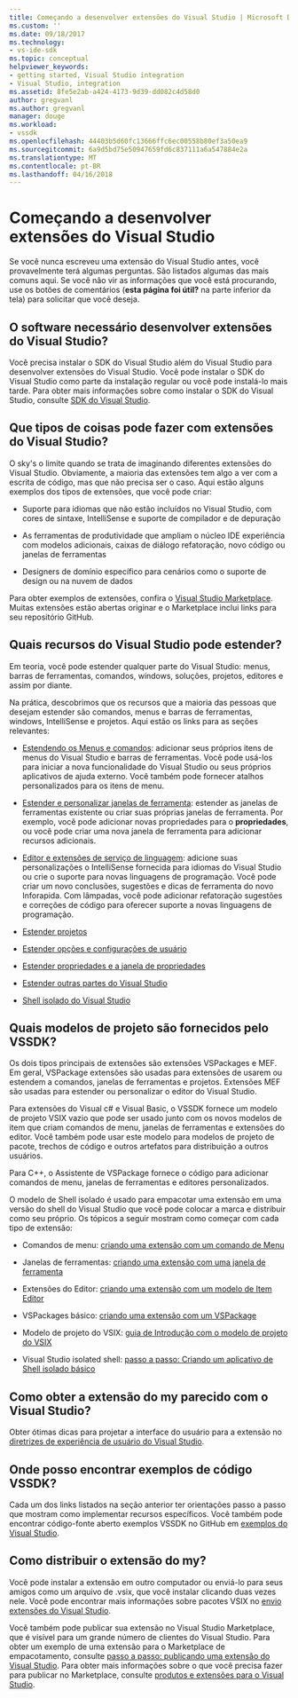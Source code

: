 ```yaml
---
title: Começando a desenvolver extensões do Visual Studio | Microsoft Docs
ms.custom: ''
ms.date: 09/18/2017
ms.technology:
- vs-ide-sdk
ms.topic: conceptual
helpviewer_keywords:
- getting started, Visual Studio integration
- Visual Studio, integration
ms.assetid: 8fe5e2ab-a424-4173-9d39-dd082c4d58d0
author: gregvanl
ms.author: gregvanl
manager: douge
ms.workload:
- vssdk
ms.openlocfilehash: 44403b5d60fc13666ffc6ec00558b80ef3a50ea9
ms.sourcegitcommit: 6a9d5bd75e50947659fd6c837111a6a547884e2a
ms.translationtype: MT
ms.contentlocale: pt-BR
ms.lasthandoff: 04/16/2018
---
```

# <a name="starting-to-develop-visual-studio-extensions"></a>Começando a desenvolver extensões do Visual Studio
Se você nunca escreveu uma extensão do Visual Studio antes, você provavelmente terá algumas perguntas. São listados algumas das mais comuns aqui. Se você não vir as informações que você está procurando, use os botões de comentários (**esta página foi útil?** na parte inferior da tela) para solicitar que você deseja.  
  
## <a name="what-software-do-i-need-to-develop-visual-studio-extensions"></a>O software necessário desenvolver extensões do Visual Studio?  
 Você precisa instalar o SDK do Visual Studio além do Visual Studio para desenvolver extensões do Visual Studio. Você pode instalar o SDK do Visual Studio como parte da instalação regular ou você pode instalá-lo mais tarde. Para obter mais informações sobre como instalar o SDK do Visual Studio, consulte [SDK do Visual Studio](../extensibility/visual-studio-sdk.md).  
  
## <a name="what-kinds-of-things-can-i-do-with-visual-studio-extensions"></a>Que tipos de coisas pode fazer com extensões do Visual Studio?  
 O sky's o limite quando se trata de imaginando diferentes extensões do Visual Studio. Obviamente, a maioria das extensões tem algo a ver com a escrita de código, mas que não precisa ser o caso. Aqui estão alguns exemplos dos tipos de extensões, que você pode criar:  
  
-   Suporte para idiomas que não estão incluídos no Visual Studio, com cores de sintaxe, IntelliSense e suporte de compilador e de depuração  
  
-   As ferramentas de produtividade que ampliam o núcleo IDE experiência com modelos adicionais, caixas de diálogo refatoração, novo código ou janelas de ferramentas  
  
-   Designers de domínio específico para cenários como o suporte de design ou na nuvem de dados  
  
 Para obter exemplos de extensões, confira o [Visual Studio Marketplace](https://marketplace.visualstudio.com/vs). Muitas extensões estão abertas originar e o Marketplace inclui links para seu repositório GitHub. 
  
## <a name="which-visual-studio-features-can-i-extend"></a>Quais recursos do Visual Studio pode estender?  
 Em teoria, você pode estender qualquer parte do Visual Studio: menus, barras de ferramentas, comandos, windows, soluções, projetos, editores e assim por diante.  
  
 Na prática, descobrimos que os recursos que a maioria das pessoas que desejam estender são comandos, menus e barras de ferramentas, windows, IntelliSense e projetos. Aqui estão os links para as seções relevantes:  
  
-   [Estendendo os Menus e comandos](../extensibility/extending-menus-and-commands.md): adicionar seus próprios itens de menus do Visual Studio e barras de ferramentas. Você pode usá-los para iniciar a nova funcionalidade do Visual Studio ou seus próprios aplicativos de ajuda externo. Você também pode fornecer atalhos personalizados para os itens de menu.  
  
-   [Estender e personalizar janelas de ferramenta](../extensibility/extending-and-customizing-tool-windows.md): estender as janelas de ferramentas existente ou criar suas próprias janelas de ferramenta. Por exemplo, você pode adicionar novas propriedades para o **propriedades**, ou você pode criar uma nova janela de ferramenta para adicionar recursos adicionais.  
  
-   [Editor e extensões de serviço de linguagem](../extensibility/editor-and-language-service-extensions.md): adicione suas personalizações o IntelliSense fornecida para idiomas do Visual Studio ou crie o suporte para novas linguagens de programação. Você pode criar um novo conclusões, sugestões e dicas de ferramenta do novo Inforapida. Com lâmpadas, você pode adicionar refatoração sugestões e correções de código para oferecer suporte a novas linguagens de programação.  
  
-   [Estender projetos](../extensibility/extending-projects.md)  
  
-   [Estender opções e configurações de usuário](../extensibility/extending-user-settings-and-options.md)  
  
-   [Estender propriedades e a janela de propriedades](../extensibility/extending-properties-and-the-property-window.md)  
  
-   [Estender outras partes do Visual Studio](../extensibility/extending-other-parts-of-visual-studio.md)  
  
-   [Shell isolado do Visual Studio](../extensibility/visual-studio-isolated-shell.md)  
  
##  <a name="BKMK_ProjectTemplate"></a> Quais modelos de projeto são fornecidos pelo VSSDK?  
 Os dois tipos principais de extensões são extensões VSPackages e MEF. Em geral, VSPackage extensões são usadas para extensões de usarem ou estendem a comandos, janelas de ferramentas e projetos. Extensões MEF são usadas para estender ou personalizar o editor do Visual Studio.  
  
 Para extensões do Visual c# e Visual Basic, o VSSDK fornece um modelo de projeto VSIX vazio que pode ser usado junto com os novos modelos de item que criam comandos de menu, janelas de ferramentas e extensões do editor. Você também pode usar este modelo para modelos de projeto de pacote, trechos de código e outros artefatos para distribuição a outros usuários.  
  
 Para C++, o Assistente de VSPackage fornece o código para adicionar comandos de menu, janelas de ferramentas e editores personalizados.  
  
 O modelo de Shell isolado é usado para empacotar uma extensão em uma versão do shell do Visual Studio que você pode colocar a marca e distribuir como seu próprio. Os tópicos a seguir mostram como começar com cada tipo de extensão:  
  
-   Comandos de menu: [criando uma extensão com um comando de Menu](../extensibility/creating-an-extension-with-a-menu-command.md)  
  
-   Janelas de ferramentas: [criando uma extensão com uma janela de ferramenta](../extensibility/creating-an-extension-with-a-tool-window.md)  
  
-   Extensões do Editor: [criando uma extensão com um modelo de Item Editor](../extensibility/creating-an-extension-with-an-editor-item-template.md)  
  
-   VSPackages básico: [criando uma extensão com um VSPackage](../extensibility/creating-an-extension-with-a-vspackage.md)  
  
-   Modelo de projeto do VSIX: [guia de Introdução com o modelo de projeto do VSIX](../extensibility/getting-started-with-the-vsix-project-template.md)  
  
-   Visual Studio isolated shell: [passo a passo: Criando um aplicativo de Shell isolado básico](../extensibility/walkthrough-creating-a-basic-isolated-shell-application.md)  
  
## <a name="how-do-i-get-my-extension-to-look-like-visual-studio"></a>Como obter a extensão do my parecido com o Visual Studio?  
 Obter ótimas dicas para projetar a interface do usuário para a extensão no [diretrizes de experiência de usuário do Visual Studio](../extensibility/ux-guidelines/visual-studio-user-experience-guidelines.md).  
  
## <a name="where-can-i-find-examples-of-vssdk-code"></a>Onde posso encontrar exemplos de código VSSDK?  
 Cada um dos links listados na seção anterior ter orientações passo a passo que mostram como implementar recursos específicos. Você também pode encontrar código-fonte aberto exemplos VSSDK no GitHub em [exemplos do Visual Studio](https://github.com/Microsoft/VSSDK-Extensibility-Samples).  
  
## <a name="how-can-i-distribute-my-extension"></a>Como distribuir o extensão do my?  
 Você pode instalar a extensão em outro computador ou enviá-lo para seus amigos como um arquivo de .vsix, que você instalar clicando duas vezes nele. Você pode encontrar mais informações sobre pacotes VSIX no [envio extensões do Visual Studio](../extensibility/shipping-visual-studio-extensions.md).  
  
 Você também pode publicar sua extensão no Visual Studio Marketplace, que é visível para um grande número de clientes do Visual Studio. Para obter um exemplo de uma extensão para o Marketplace de empacotamento, consulte [passo a passo: publicando uma extensão do Visual Studio](../extensibility/walkthrough-publishing-a-visual-studio-extension.md). Para obter mais informações sobre o que você precisa fazer para publicar no Marketplace, consulte [produtos e extensões para o Visual Studio](/vsts/integrate/ide/extensions/overview).
